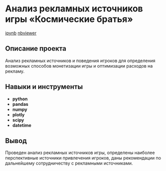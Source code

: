 # Анализ рекламных источников игры «Космические братья»

[ipynb](https://github.com/Askaront/Portfolio/blob/main/Advertising%20sources%20analysis/ad_sources.ipynb)
[nbviewer](https://nbviewer.org/github/Askaront/Portfolio/blob/main/Advertising%20sources%20analysis/ad_sources.ipynb?flush_cache=true)    

## Описание проекта

Анализ рекламных источников и поведения игроков для определения возможных способов монетизации игры и оптимизации расходов на рекламу.

## Навыки и инструменты

- **python**
- **pandas**
- **numpy**
- **plotly**
- **scipy**
- **datetime**

## Вывод

Проведен анализ рекламных источников игры, определены наиболее перспективные источники привлечения игроков, даны рекомендации по дальнейшему сотрудничеству с рекламными источниками.
